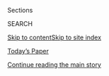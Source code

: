 <div id="app">

<div>

<div class="NYTAppHideMasthead css-zz1s19 e1suatyy0">

<div class="section css-ui9rw0 e1suatyy2">

<div class="css-11hrj97 er09x8g0">

<div class="css-6n7j50">

</div>

<span class="css-1dv1kvn">Sections</span>

<div class="css-10488qs">

<span class="css-1dv1kvn">SEARCH</span>

</div>

[Skip to content](#site-content)[Skip to site index](#site-index)

</div>

<div class="css-10698na e1huz5gh0">

</div>

</div>

<div id="masthead-bar-one" class="section hasLinks css-15hmgas e1csuq9d3">

<div class="css-uqyvli e1csuq9d0">

</div>

<div class="css-1uqjmks e1csuq9d1">

</div>

<div class="css-9e9ivx">

[](https://myaccount.nytimes.com/auth/login?response_type=cookie&client_id=vi)

</div>

<div class="css-1bvtpon e1csuq9d2">

[Today’s Paper](https://www.nytimes.com/section/todayspaper)

</div>

</div>

</div>

</div>

<div data-aria-hidden="false">

<div id="site-content" role="main">

<div id="top-wrapper" class="css-15p45cc eaca97t0" type="top">

<div id="top-slug" class="css-19x0jxb eaca97t1" hidden="">

Advertisement

</div>

[Continue reading the main story](#after-top)

<div class="ad top-wrapper" style="text-align:center;height:100%;display:block;min-height:90px">

<div id="top" class="place-ad" data-position="top" data-size-key="top">

</div>

</div>

<div id="after-top">

</div>

</div>

<div id="collection-opinion-environment" class="section css-15h4p1b e9abtgs0">

<div class="css-1j21atc e1svk9qx1">

<div class="css-fmiefx e1svk9qx2">

<div class="css-1hk7r2m eu54l5x0">

<div id="sponsor-wrapper" class="css-7a1pgi eaca97t0" type="sponsor" hidden="">

<div id="sponsor-slug" class="css-1l4mleb eaca97t1" hidden="">

Supported by

</div>

[Continue reading the main story](#after-sponsor)

<div id="sponsor" class="ad sponsor-wrapper" style="text-align:left;height:100%;display:block">

</div>

<div id="after-sponsor">

</div>

</div>

</div>

### <span class="css-1032l74 ezz4tcd1">[Opinion](/section/opinion)</span>

</div>

<div class="css-nfcc9b e1svk9qx3">

<div class="css-vl9dhg e1svk9qx5">

<div class="css-1nrhkj6 e1svk9qx6">

# Environment

<div class="follow-button-placeholder" data-collection-id="">

</div>

</div>

## <span>Analysis and commentary on energy, climate and the environment.</span>

</div>

</div>

## <span>Analysis and commentary on energy, climate and the environment.</span>

</div>

<div class="css-185go5a e1o5byef0">

<div class="css-15cbhtu">

  - [Latest](#stream-panel)
  - <span class="css-6n7j50">Search</span>
    <div class="control">
    <div class="label-container css-1dv1kvn">
    Search
    </div>
    <div class="css-wm4t3d">
    **<span id="clear-search-input" class="css-1dv1kvn">Clear this text
    input</span>
    </div>
    </div>
    <span class="css-1iovbfw"></span>

<div id="stream-panel" class="section css-8msx5b e1jz0cab1">

<div class="css-13mho3u">

1.  
    
    <div class="css-1cp3ece">
    
    <div class="css-1l4spti">
    
    [](/2020/08/03/opinion/feral-cat-dying.html)
    
    <div class="css-79elbk">
    
    ![](https://static01.nyt.com/images/2020/07/31/opinion/31renklWeb/31renklWeb-thumbWide.jpg?quality=75&auto=webp&disable=upscale)
    
    </div>
    
    ## Death of a Cat
    
    For weeks, I have been trying to understand my own tears in the
    presence of a dying creature I did not love.
    
    <div class="css-1nqbnmb ea5icrr0">
    
    By <span class="css-1n7hynb">Margaret Renkl</span>
    
    </div>
    
    </div>
    
    <div class="css-1lc2l26 e1xfvim33">
    
    </div>
    
    </div>

2.  
    
    <div class="css-1cp3ece">
    
    <div class="css-1l4spti">
    
    [](/2020/08/02/opinion/utility-corruption-energy.html)
    
    <div class="css-79elbk">
    
    ![](https://static01.nyt.com/images/2020/08/02/opinion/02gillis-illo/02gillis-illo-thumbWide.jpg?quality=75&auto=webp&disable=upscale)
    
    </div>
    
    ## When Utility Money Talks
    
    Corruption scandals in Ohio and Illinois reveal an unsavory
    underside to the politics of energy.
    
    <div class="css-1nqbnmb ea5icrr0">
    
    By <span class="css-1n7hynb">Justin Gillis</span>
    
    </div>
    
    </div>
    
    <div class="css-1lc2l26 e1xfvim33">
    
    </div>
    
    </div>

3.  
    
    <div class="css-1cp3ece">
    
    <div class="css-1l4spti">
    
    [](/2020/07/20/opinion/pipelines-clean-energy.html)
    
    <div class="css-79elbk">
    
    ![](https://static01.nyt.com/images/2020/07/17/opinion/17Bordoff/merlin_127646141_2f53b6f9-2dca-4c89-8762-bfe225beb311-thumbWide.jpg?quality=75&auto=webp&disable=upscale)
    
    </div>
    
    ## Will Clean Energy Projects Face Troubles That Have Bedeviled Pipelines?
    
    If the permit process is not improved, solar and wind energy efforts
    may face protracted delays or shutdowns.
    
    <div class="css-1nqbnmb ea5icrr0">
    
    By <span class="css-1n7hynb">Jason Bordoff</span>
    
    </div>
    
    </div>
    
    <div class="css-1lc2l26 e1xfvim33">
    
    </div>
    
    </div>

4.  
    
    <div class="css-1cp3ece">
    
    <div class="css-1l4spti">
    
    [](/2020/06/25/opinion/plastic-air-pollution.html)
    
    <div class="css-79elbk">
    
    ![](https://static01.nyt.com/images/2020/06/25/opinion/25brahney/25brahney-thumbWide.jpg?quality=75&auto=webp&disable=upscale)
    
    </div>
    
    ## You’re Probably Inhaling Microplastics Right Now
    
    A new study found plentiful evidence of these tiny particles in dust
    in the nation’s most remote places.
    
    <div class="css-1nqbnmb ea5icrr0">
    
    By <span class="css-1n7hynb">Janice Brahney</span>
    
    </div>
    
    </div>
    
    <div class="css-1lc2l26 e1xfvim33">
    
    </div>
    
    </div>

5.  
    
    <div class="css-1cp3ece">
    
    <div class="css-1l4spti">
    
    [](/2020/06/23/opinion/climate-change-financial-disaster.html)
    
    <div class="css-79elbk">
    
    ![](https://static01.nyt.com/images/2020/06/23/opinion/23bodhar1/merlin_160189707_fa15f423-f0bc-4b35-b55b-72e5c47a44d2-thumbWide.jpg?quality=75&auto=webp&disable=upscale)
    
    </div>
    
    ## Your Climate Disaster Tax Bill Is Growing
    
    The federal government’s spending on calamities related to global
    warming is a rapidly rising fiscal threat.
    
    <div class="css-1nqbnmb ea5icrr0">
    
    By <span class="css-1n7hynb">Paul Bodnar <span>and</span> Tamara
    Grbusic</span>
    
    </div>
    
    </div>
    
    <div class="css-1lc2l26 e1xfvim33">
    
    </div>
    
    </div>

6.  
    
    <div class="css-1cp3ece">
    
    <div class="css-1l4spti">
    
    [](/2020/06/22/opinion/rattlesnakes.html)
    
    <div class="css-79elbk">
    
    ![](https://static01.nyt.com/images/2020/06/22/opinion/22renkl1/merlin_173706246_a67f8a35-473f-41ea-9622-5aa850461077-thumbWide.jpg?quality=75&auto=webp&disable=upscale)
    
    </div>
    
    ## The Misunderstood, Maligned Rattlesnake
    
    The beautiful creature in the flower bed was not a threat to us. It
    was a gift.
    
    <div class="css-1nqbnmb ea5icrr0">
    
    By <span class="css-1n7hynb">Margaret Renkl</span>
    
    </div>
    
    </div>
    
    <div class="css-1lc2l26 e1xfvim33">
    
    </div>
    
    </div>

7.  
    
    <div class="css-1cp3ece">
    
    <div class="css-1l4spti">
    
    [](/2020/06/20/opinion/pandemic-automobile-cities.html)
    
    <div class="css-79elbk">
    
    ![](https://static01.nyt.com/images/2020/06/22/opinion/20gillisWeb/20gillisWeb-thumbWide.jpg?quality=75&auto=webp&disable=upscale)
    
    </div>
    
    ## Take Back the Streets From the Automobile
    
    With people hunkered down at home, cities should act quickly to find
    a better balance between cars and pedestrians and cyclists.
    
    <div class="css-1nqbnmb ea5icrr0">
    
    By <span class="css-1n7hynb">Justin Gillis <span>and</span> Heather
    Thompson</span>
    
    </div>
    
    </div>
    
    <div class="css-1lc2l26 e1xfvim33">
    
    </div>
    
    </div>

8.  
    
    <div class="css-1cp3ece">
    
    <div class="css-1l4spti">
    
    [](/2020/05/28/opinion/fed-fossil-fuels.html)
    
    <div class="css-79elbk">
    
    ![](https://static01.nyt.com/images/2020/05/28/opinion/28raskin/28raskin-thumbWide.jpg?quality=75&auto=webp&disable=upscale)
    
    </div>
    
    ## Why Is the Fed Spending So Much Money on a Dying Industry?
    
    It should not be directing money to further entrench the carbon
    economy.
    
    <div class="css-1nqbnmb ea5icrr0">
    
    By <span class="css-1n7hynb">Sarah Bloom Raskin</span>
    
    </div>
    
    </div>
    
    <div class="css-1lc2l26 e1xfvim33">
    
    </div>
    
    </div>

9.  
    
    <div class="css-1cp3ece">
    
    <div class="css-1l4spti">
    
    [](/2020/05/27/opinion/michigan-edenville-dam.html)
    
    <div class="css-79elbk">
    
    ![](https://static01.nyt.com/images/2020/05/28/opinion/27lall/27lall-thumbWide.jpg?quality=75&auto=webp&disable=upscale)
    
    </div>
    
    ## The Michigan Dam Failures Are a Warning
    
    Many need repairs. Let’s fix them before climate-related flooding
    gets worse.
    
    <div class="css-1nqbnmb ea5icrr0">
    
    By <span class="css-1n7hynb">Upmanu Lall <span>and</span> Paulina
    Concha Larrauri</span>
    
    </div>
    
    </div>
    
    <div class="css-1lc2l26 e1xfvim33">
    
    </div>
    
    </div>

10. 
    
    <div class="css-1cp3ece">
    
    <div class="css-1l4spti">
    
    [](/2020/05/25/opinion/new-york-summer-coronavirus.html)
    
    <div class="css-79elbk">
    
    ![](https://static01.nyt.com/images/2020/05/25/opinion/25schlichting1/merlin_158221335_9fafad3d-fa46-4c24-bbd3-b870c005a478-thumbWide.jpg?quality=75&auto=webp&disable=upscale)
    
    </div>
    
    ## New York City Doesn’t Have to Suffer This Summer
    
    Officials shouldn’t let the coronavirus end a long history of
    helping people stay cool.
    
    <div class="css-1nqbnmb ea5icrr0">
    
    By <span class="css-1n7hynb">Kara Murphy Schlichting
    <span>and</span> Adrian Benepe</span>
    
    </div>
    
    </div>
    
    <div class="css-1lc2l26 e1xfvim33">
    
    </div>
    
    </div>

<div class="css-13mho3u">

<div class="css-1t62hi8">

<div class="css-1stvaey">

Show More

<div>

<div style="border:0;clip:rect(0 0 0 0);height:1px;margin:-1px;overflow:hidden;white-space:nowrap;padding:0;width:1px;position:absolute" role="log" data-aria-live="assertive">

</div>

<div style="border:0;clip:rect(0 0 0 0);height:1px;margin:-1px;overflow:hidden;white-space:nowrap;padding:0;width:1px;position:absolute" role="log" data-aria-live="assertive">

</div>

<div style="border:0;clip:rect(0 0 0 0);height:1px;margin:-1px;overflow:hidden;white-space:nowrap;padding:0;width:1px;position:absolute" role="log" data-aria-live="polite">

</div>

<div style="border:0;clip:rect(0 0 0 0);height:1px;margin:-1px;overflow:hidden;white-space:nowrap;padding:0;width:1px;position:absolute" role="log" data-aria-live="polite">

</div>

</div>

</div>

</div>

</div>

</div>

<div class="css-g6hk37 supplemental">

<div id="mid1-wrapper" class="css-10wkyv7 eaca97t0" type="lede">

<div id="mid1-slug" class="css-1tag3rd eaca97t1">

Advertisement

</div>

[Continue reading the main story](#after-mid1)

<div id="mid1" class="ad mid1-wrapper" style="text-align:center;height:100%;display:block;min-height:250px">

</div>

<div id="after-mid1">

</div>

</div>

<div id="mktg-wrapper" class="css-oxle51 eaca97t0" type="mktg">

<div id="mktg-slug" class="css-1tag3rd eaca97t1">

Advertisement

</div>

[Continue reading the main story](#after-mktg)

<div id="mktg" class="ad mktg-wrapper" style="text-align:center;height:100%;display:block">

</div>

<div id="after-mktg">

</div>

</div>

</div>

</div>

</div>

</div>

</div>

</div>

## Site Index

<div>

</div>

## Site Information Navigation

  - [© <span>2020</span> <span>The New York Times
    Company</span>](https://help.nytimes.com/hc/en-us/articles/115014792127-Copyright-notice)

<!-- end list -->

  - [NYTCo](https://www.nytco.com/)
  - [Contact
    Us](https://help.nytimes.com/hc/en-us/articles/115015385887-Contact-Us)
  - [Work with us](https://www.nytco.com/careers/)
  - [Advertise](https://nytmediakit.com/)
  - [T Brand Studio](http://www.tbrandstudio.com/)
  - [Your Ad
    Choices](https://www.nytimes.com/privacy/cookie-policy#how-do-i-manage-trackers)
  - [Privacy](https://www.nytimes.com/privacy)
  - [Terms of
    Service](https://help.nytimes.com/hc/en-us/articles/115014893428-Terms-of-service)
  - [Terms of
    Sale](https://help.nytimes.com/hc/en-us/articles/115014893968-Terms-of-sale)
  - [Site Map](https://spiderbites.nytimes.com)
  - [Help](https://help.nytimes.com/hc/en-us)
  - [Subscriptions](https://www.nytimes.com/subscription?campaignId=37WXW)

</div>

</div>
